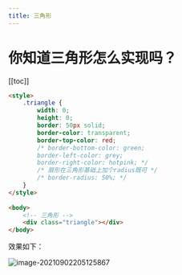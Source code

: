 ```yaml
---
title: 三角形 
---
```


# 你知道三角形怎么实现吗？
[[toc]]

```html
<style>
    .triangle {
        width: 0;
        height: 0;
        border: 50px solid;
        border-color: transparent;
        border-top-color: red;
        /* border-bottom-color: green;
        border-left-color: grey;
        border-right-color: hotpink; */
        /* 扇形在三角形基础上加个radius既可 */
        /* border-radius: 50%; */
    }
</style>
 
<body>
    <!-- 三角形 -->
    <div class="triangle"></div>
</body>

```

效果如下：

![image-20210902205125867](https://gitee.com/wu_monkey/blog-images/raw/master/images/image-20210902205125867.png)

